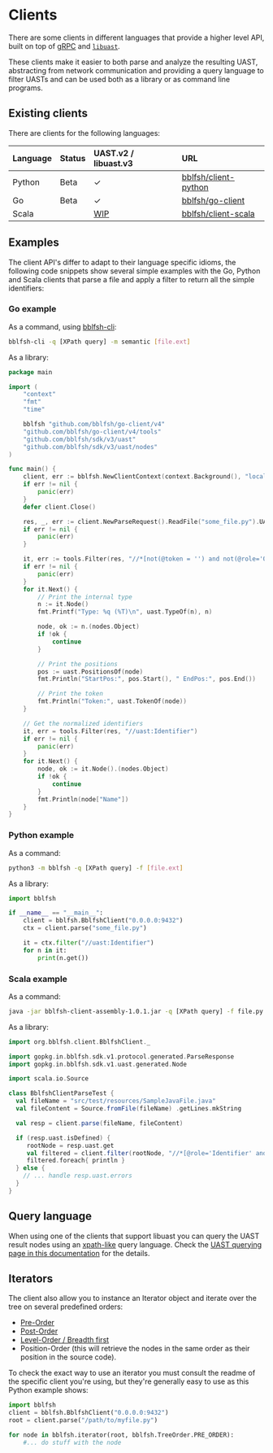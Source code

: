 # Clients

There are some clients in different languages that provide a higher level API, built on top of [gRPC](https://grpc.io) and [`libuast`](https://github.com/bblfsh/libuast).

These clients make it easier to both parse and analyze the resulting UAST, abstracting from network communication and providing a query language to filter UASTs and can be used both as a library or as command line programs.

## Existing clients

There are clients for the following languages:

| Language | Status | UAST.v2 / libuast.v3 | URL |
| :--- | :--- | :--- | :--- |
| Python |  Beta | ✓ | [bblfsh/client-python](https://github.com/bblfsh/client-python) |
| Go | Beta | ✓ | [bblfsh/go-client](https://github.com/bblfsh/go-client) |
| Scala |  | [WIP](https://github.com/bblfsh/client-scala/pull/76)  | [bblfsh/client-scala](https://github.com/bblfsh/client-scala) |

## Examples

The client API's differ to adapt to their language specific idioms, the following code snippets show several simple examples with the Go, Python and Scala clients that parse a file and apply a filter to return all the simple identifiers:

### Go example

As a command, using [bblfsh-cli](https://github.com/bblfsh/go-client#cli):

```bash
bblfsh-cli -q [XPath query] -m semantic [file.ext]
```

As a library:

```go
package main

import (
	"context"
	"fmt"
	"time"

	bblfsh "github.com/bblfsh/go-client/v4"
	"github.com/bblfsh/go-client/v4/tools"
	"github.com/bblfsh/sdk/v3/uast"
	"github.com/bblfsh/sdk/v3/uast/nodes"
)

func main() {
	client, err := bblfsh.NewClientContext(context.Background(), "localhost:9432")
	if err != nil {
		panic(err)
	}
    defer client.Close()

	res, _, err := client.NewParseRequest().ReadFile("some_file.py").UAST()
	if err != nil {
		panic(err)
	}

	it, err := tools.Filter(res, "//*[not(@token = '') and not(@role='Qualified')]")
	if err != nil {
		panic(err)
	}
	for it.Next() {
		// Print the internal type
		n := it.Node()
		fmt.Printf("Type: %q (%T)\n", uast.TypeOf(n), n)

		node, ok := n.(nodes.Object)
		if !ok {
			continue
		}

		// Print the positions
		pos := uast.PositionsOf(node)
		fmt.Println("StartPos:", pos.Start(), " EndPos:", pos.End())

		// Print the token
		fmt.Println("Token:", uast.TokenOf(node))
	}

	// Get the normalized identifiers
	it, err = tools.Filter(res, "//uast:Identifier")
	if err != nil {
		panic(err)
	}
	for it.Next() {
		node, ok := it.Node().(nodes.Object)
		if !ok {
			continue
		}
		fmt.Println(node["Name"])
	}
}
```

### Python example

As a command:

```bash
python3 -m bblfsh -q [XPath query] -f [file.ext]
```

As a library:

```python
import bblfsh

if __name__ == "__main__":
    client = bblfsh.BblfshClient("0.0.0.0:9432")
    ctx = client.parse("some_file.py")

    it = ctx.filter("//uast:Identifier")
    for n in it:
        print(n.get())
```

### Scala example

As a command:

```bash
java -jar bblfsh-client-assembly-1.0.1.jar -q [XPath query] -f file.py
```

As a library:

```scala
import org.bblfsh.client.BblfshClient._

import gopkg.in.bblfsh.sdk.v1.protocol.generated.ParseResponse
import gopkg.in.bblfsh.sdk.v1.uast.generated.Node

import scala.io.Source

class BblfshClientParseTest {
  val fileName = "src/test/resources/SampleJavaFile.java"
  val fileContent = Source.fromFile(fileName) .getLines.mkString

  val resp = client.parse(fileName, fileContent)

  if (resp.uast.isDefined) {
     rootNode = resp.uast.get
     val filtered = client.filter(rootNode, "//*[@role='Identifier' and not(@role='Qualified')]")
     filtered.foreach{ println }
  } else {
    // ... handle resp.uast.errors
  }
}
```

## Query language

When using one of the clients that support libuast you can query the UAST result nodes using an [xpath-like](https://www.w3.org/TR/xpath/) query language. Check the [UAST querying page in this documentation](uast-querying.md) for the details.

## Iterators

The client also allow you to instance an Iterator object and iterate over the tree on several predefined orders:

* [Pre-Order](https://en.wikipedia.org/wiki/Tree_traversal#Pre-order)
* [Post-Order](https://en.wikipedia.org/wiki/Tree_traversal#Post-order)
* [Level-Order / Breadth first](https://en.wikipedia.org/wiki/Tree_traversal#Breadth-first_search)
* Position-Order \(this will retrieve the nodes in the same order as their position in the source code\).

To check the exact way to use an iterator you must consult the readme of the specific client you're using, but they're generally easy to use as this Python example shows:

```python
import bblfsh
client = bblfsh.BblfshClient("0.0.0.0:9432")
root = client.parse("/path/to/myfile.py")

for node in bblfsh.iterator(root, bblfsh.TreeOrder.PRE_ORDER):
    #... do stuff with the node
```

